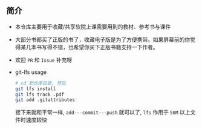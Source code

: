 ##	简介

*	本仓库主要用于收藏/共享软院上课需要用到的教材、参考书与课件

*	大部分书都买了正版的书了，收藏电子版是为了方便携带。如果屏幕前的你觉得某几本书写得不错，也希望你买下正版书籍支持一下作者。

*	欢迎 `PR` 和 `Issue` 补充呀

*	git-lfs usage

	```bash
	# cd 到仓库目录, 然后
	git lfs install
	git lfs track .pdf
	git add .gitattributes
	```

	接下来就和平常一样, `add---commit---push` 就可以了, `lfs` 作用于 `50M` 以上文件时速度较快